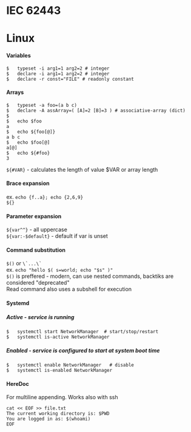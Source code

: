 # IEC 62443


# Linux

#### **Variables**

```shell
$   typeset -i arg1=1 arg2=2 # integer    
$   declare -i arg1=1 arg2=2 # integer  
$   declare -r const="FILE" # readonly constant
```

#### **Arrays**

```shell
$   typeset -a foo=(a b c)  
$   declare -A assArray=( [A]=2 [B]=3 ) # associative-array (dict)  
$
$   echo $foo  
a 
$   echo ${foo[@]}  
a b c  
$   echo $foo[@]  
a[@]  
$   echo ${#foo}  
3
```

```${#VAR}``` - calculates the length of value $VAR or array length

#### **Brace expansion**

ex. ```echo {f..a}; echo {2,6,9}```  
```${}```

#### **Parameter expansion**

```${var^^}``` - all uppercase  
```${var:-$default}``` - default if var is unset   


#### **Command substitution**

```$()``` or ``` \`...\` ```  
ex. ```echo "hello $( s=world; echo "$s" )"```  
```$()``` is preffered - modern, can use nested commands, backtiks are considered "deprecated"  
Read command also uses a subshell for execution

#### **Systemd**

##### Active - service is running
```shell
$   systemctl start NetworkManager  # start/stop/restart  
$   systemctl is-active NetworkManager
```

##### Enabled - service is configured to start at system boot time  
```shell  
$   systemctl enable NetworkManager   # disable    
$   systemctl is-enabled NetworkManager
```


#### **HereDoc**  
For multiline appending. Works also with ssh

```shell
cat << EOF >> file.txt
The current working directory is: $PWD
You are logged in as: $(whoami)
EOF
```

